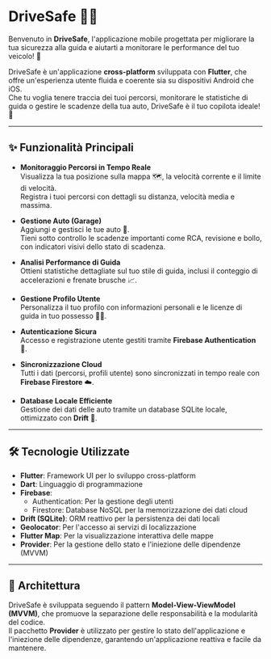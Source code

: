 # DriveSafe 🚗💨

Benvenuto in **DriveSafe**, l'applicazione mobile progettata per migliorare la tua sicurezza alla guida e aiutarti a monitorare le performance del tuo veicolo! 🚀

DriveSafe è un'applicazione **cross-platform** sviluppata con **Flutter**, che offre un'esperienza utente fluida e coerente sia su dispositivi Android che iOS.  
Che tu voglia tenere traccia dei tuoi percorsi, monitorare le statistiche di guida o gestire le scadenze della tua auto, DriveSafe è il tuo copilota ideale! 🚦

---

## ✨ Funzionalità Principali

- **Monitoraggio Percorsi in Tempo Reale**  
  Visualizza la tua posizione sulla mappa 🗺️, la velocità corrente e il limite di velocità.  
  Registra i tuoi percorsi con dettagli su distanza, velocità media e massima.

- **Gestione Auto (Garage)**  
  Aggiungi e gestisci le tue auto 🚗.  
  Tieni sotto controllo le scadenze importanti come RCA, revisione e bollo, con indicatori visivi dello stato di scadenza.

- **Analisi Performance di Guida**  
  Ottieni statistiche dettagliate sul tuo stile di guida, inclusi il conteggio di accelerazioni e frenate brusche 📈.

- **Gestione Profilo Utente**  
  Personalizza il tuo profilo con informazioni personali e le licenze di guida in tuo possesso 🧑‍💻.

- **Autenticazione Sicura**  
  Accesso e registrazione utente gestiti tramite **Firebase Authentication** 🔐.

- **Sincronizzazione Cloud**  
  Tutti i dati (percorsi, profili utente) sono sincronizzati in tempo reale con **Firebase Firestore** ☁️.

- **Database Locale Efficiente**  
  Gestione dei dati delle auto tramite un database SQLite locale, ottimizzato con **Drift** 💾.

---

## 🛠️ Tecnologie Utilizzate

- **Flutter**: Framework UI per lo sviluppo cross-platform  
- **Dart**: Linguaggio di programmazione  
- **Firebase**:
  - Authentication: Per la gestione degli utenti  
  - Firestore: Database NoSQL per la memorizzazione dei dati cloud  
- **Drift (SQLite)**: ORM reattivo per la persistenza dei dati locali  
- **Geolocator**: Per l'accesso ai servizi di localizzazione  
- **Flutter Map**: Per la visualizzazione interattiva delle mappe  
- **Provider**: Per la gestione dello stato e l'iniezione delle dipendenze (MVVM)

---

## 🚀 Architettura

DriveSafe è sviluppata seguendo il pattern **Model-View-ViewModel (MVVM)**, che promuove la separazione delle responsabilità e la modularità del codice.  
Il pacchetto **Provider** è utilizzato per gestire lo stato dell'applicazione e l'iniezione delle dipendenze, garantendo un'applicazione reattiva e facile da mantenere.
